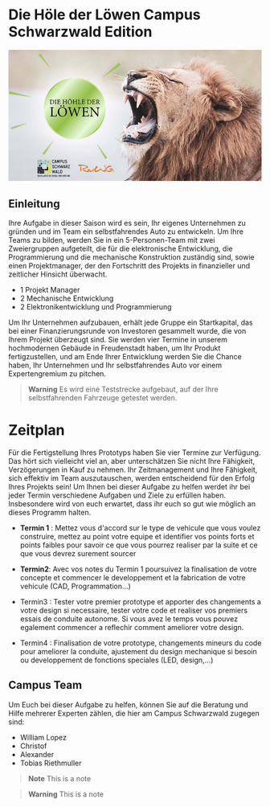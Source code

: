 # Die Höle der Löwen Campus Schwarzwald Edition

![](Bilder/Loewe.png?raw=true)

## Einleitung

Ihre Aufgabe in dieser Saison wird es sein, Ihr eigenes Unternehmen zu gründen und im Team ein selbstfahrendes Auto zu entwickeln. 
Um Ihre Teams zu bilden, werden Sie in ein 5-Personen-Team mit zwei Zweiergruppen aufgeteilt, die für die elektronische Entwicklung, die Programmierung und die mechanische Konstruktion zuständig sind, sowie einen Projektmanager, der den Fortschritt des Projekts in finanzieller und zeitlicher Hinsicht überwacht.

- 1 Projekt Manager
- 2 Mechanische Entwicklung
- 2 Elektronikentwicklung und Programmierung

Um Ihr Unternehmen aufzubauen, erhält jede Gruppe ein Startkapital, das bei einer Finanzierungsrunde von Investoren gesammelt wurde, die von Ihrem Projekt überzeugt sind.
Sie werden vier Termine in unserem hochmodernen Gebäude in Freudenstadt haben, um Ihr Produkt fertigzustellen, und am Ende Ihrer Entwicklung werden Sie die Chance haben, Ihr Unternehmen und Ihr selbstfahrendes Auto vor einem Expertengremium zu pitchen. 

> **Warning**
> Es wird eine Teststrecke aufgebaut, auf der Ihre selbstfahrenden Fahrzeuge getestet werden. 

# Zeitplan

Für die Fertigstellung Ihres Prototyps haben Sie vier Termine zur Verfügung. Das hört sich vielleicht viel an, aber unterschätzen Sie nicht Ihre Fähigkeit, Verzögerungen in Kauf zu nehmen. Ihr Zeitmanagement und Ihre Fähigkeit, sich effektiv im Team auszutauschen, werden entscheidend für den Erfolg Ihres Projekts sein!
Um Ihnen bei dieser Aufgabe zu helfen werdet ihr bei jeder Termin verschiedene Aufgaben und Ziele zu erfüllen haben. Insbesondere wird von euch erwartet, dass ihr euch so gut wie möglich an dieses Programm halten.

- **Termin 1** : 
    Mettez vous d'accord sur le type de vehicule que vous voulez construire, mettez au point votre equipe et identifier vos points forts et points faibles pour savoir ce que vous pourrez realiser par la suite et ce que vous devrez surement sourcer

- **Termin2**:
Avec vos notes du Termin 1 poursuivez la finalisation de votre concepte et commencer le developpement et la fabrication de votre vehicule (CAD, Programmation...)

- Termin3 :
Tester votre premier prototype et apporter des changements a votre design si necessaire, tester votre code et realiser vos premiers essais de conduite autonome. Si vous avez le temps vous pouvez egalement commencer a reflechir comment ameliorer votre design.

- Termin4 : 
Finalisation de votre prototype, changements mineurs du code pour ameliorer la conduite, ajustement du design mechanique si besoin ou developpement de fonctions speciales (LED, design,...)

## Campus Team
Um Euch bei dieser Aufgabe zu helfen, können Sie auf die Beratung und Hilfe mehrerer Experten zählen, die hier am Campus Schwarzwald zugegen sind:

- William Lopez 
- Christof 
- Alexander 
- Tobias Riethmuller

> **Note**
> This is a note

> **Warning**
> This is a note